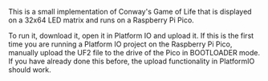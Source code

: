This is a small implementation of Conway's Game of Life that is displayed on
a 32x64 LED matrix and runs on a Raspberry Pi Pico.

To run it, download it, open it in Platform IO and upload it. If 
this is the first time you are running a Platform IO project on the
Raspberry Pi Pico, manually upload the UF2 file to the drive of the
Pico in BOOTLOADER mode. If you have already done this before, the 
upload functionality in PlatformIO should work.
